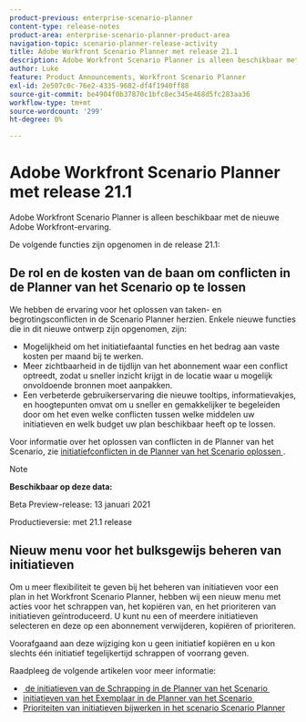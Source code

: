 ```yaml
---
product-previous: enterprise-scenario-planner
content-type: release-notes
product-area: enterprise-scenario-planner-product-area
navigation-topic: scenario-planner-release-activity
title: Adobe Workfront Scenario Planner met release 21.1
description: Adobe Workfront Scenario Planner is alleen beschikbaar met de nieuwe Adobe Workfront-ervaring.
author: Luke
feature: Product Announcements, Workfront Scenario Planner
exl-id: 2e507c0c-76e2-4335-9682-df4f1940ff88
source-git-commit: be4904f0b37870c1bfc8ec345e468d5fc283aa36
workflow-type: tm+mt
source-wordcount: '299'
ht-degree: 0%

---
```


# Adobe Workfront Scenario Planner met release 21.1

Adobe Workfront Scenario Planner is alleen beschikbaar met de nieuwe Adobe Workfront-ervaring.

De volgende functies zijn opgenomen in de release 21.1:

## De rol en de kosten van de baan om conflicten in de Planner van het Scenario op te lossen

We hebben de ervaring voor het oplossen van taken- en begrotingsconflicten in de Scenario Planner herzien. Enkele nieuwe functies die in dit nieuwe ontwerp zijn opgenomen, zijn:

* Mogelijkheid om het initiatiefaantal functies en het bedrag aan vaste kosten per maand bij te werken.
* Meer zichtbaarheid in de tijdlijn van het abonnement waar een conflict optreedt, zodat u sneller inzicht krijgt in de locatie waar u mogelijk onvoldoende bronnen moet aanpakken.
* Een verbeterde gebruikerservaring die nieuwe tooltips, informatievakjes, en hoogtepunten omvat om u sneller en gemakkelijker te begeleiden door om het even welke conflicten tussen welke middelen uw initiatieven en welk budget uw plan beschikbaar heeft op te lossen.

Voor informatie over het oplossen van conflicten in de Planner van het Scenario, zie [&#x200B; initiatiefconflicten in de Planner van het Scenario oplossen &#x200B;](../../../scenario-planner/resolve-conflicts-in-sp.md).

>[!NOTE]
>
>**Beschikbaar op deze data:**
>
>Beta Preview-release: 13 januari 2021
>
>Productieversie: met 21.1 release

## Nieuw menu voor het bulksgewijs beheren van initiatieven

Om u meer flexibiliteit te geven bij het beheren van initiatieven voor een plan in het Workfront Scenario Planner, hebben wij een nieuw menu met acties voor het schrappen van, het kopiëren van, en het prioriteren van initiatieven geïntroduceerd. U kunt nu een of meerdere initiatieven selecteren en deze op een abonnement verwijderen, kopiëren of prioriteren.

Voorafgaand aan deze wijziging kon u geen initiatief kopiëren en u kon slechts één initiatief tegelijkertijd schrappen of voorrang geven.

Raadpleeg de volgende artikelen voor meer informatie:

* [&#x200B; de initiatieven van de Schrapping in de Planner van het Scenario &#x200B;](../../../scenario-planner/delete-initiatives.md)
* [&#x200B; initiatieven van het Exemplaar in de Planner van het Scenario &#x200B;](../../../scenario-planner/copy-initiatives.md)
* [Prioriteiten van initiatieven bijwerken in het scenario Scenario Planner](../../../scenario-planner/prioritize-initiatives.md)

